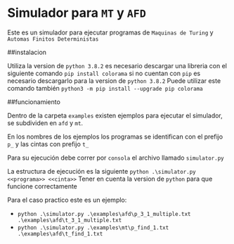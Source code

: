 # Simulador para `MT` y `AFD`

Este es un simulador para ejecutar programas
de `Maquinas de Turing` y `Automas Finitos Deterministas`

##instalacion

Utiliza la version de `python 3.8.2`
es necesario descargar una libreria con el siguiente comando `pip install colorama`
si no cuentan con `pip` es necesario descargarlo para la version de `python 3.8.2`
Puede utilizar este comando también `python3 -m pip install --upgrade pip colorama`

##funcionamiento

Dentro de la carpeta `examples` 
existen ejemplos para ejecutar el simulador, 
se subdividen en `afd` y `mt`.

En los nombres de los ejemplos los programas
se identifican con el prefijo `p_` 
y las cintas con prefijo `t_`

Para su ejecución debe correr por `consola`
el archivo llamado `simulator.py`

La estructura de ejecución es la siguiente
`python .\simulator.py <<programa>> <<cinta>>`
Tener en cuenta la version de `python` para que funcione correctamente

Para el caso practico este es un ejemplo:

* `python .\simulator.py .\examples\afd\p_3_1_multiple.txt .\examples\afd\t_3_1_multiple.txt`
* `python .\simulator.py .\examples\mt\p_find_1.txt .\examples\afd\t_find_1.txt`